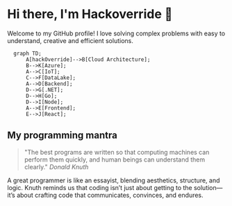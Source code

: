 # Hi there, I'm Hackoverride 👋

Welcome to my GitHub profile! I love solving complex problems with easy to understand, creative and efficient solutions.

```mermaid
  graph TD;
      A[hackOverride]-->B[Cloud Architecture];
      B-->K[Azure];
      A-->C[IoT];
      C-->F[DataLake];
      A-->D[Backend];
      D-->G[.NET];
      D-->H[Go];
      D-->I[Node];
      A-->E[Frontend];
      E-->J[React];
```

## My programming mantra

> "The best programs are written so that computing machines can perform them quickly, and human beings can understand them clearly."
> *Donald Knuth*

A great programmer is like an essayist, blending aesthetics, structure, and logic. Knuth reminds us that coding isn’t just about getting to the solution—it’s about crafting code that communicates, convinces, and endures.
